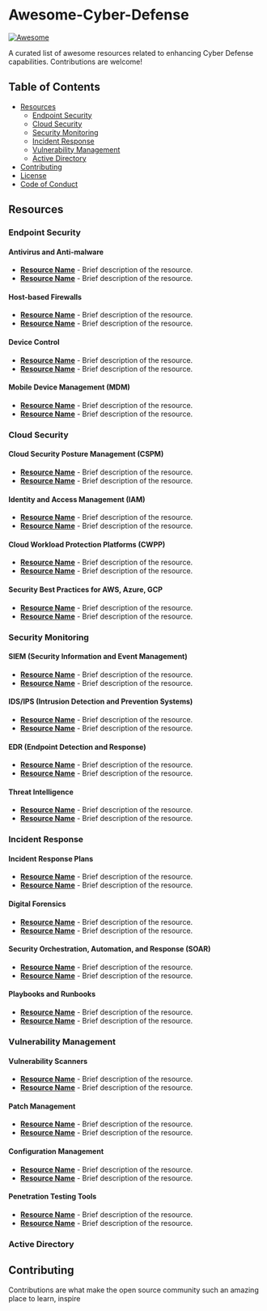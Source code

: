 # Awesome-Cyber-Defense
[![Awesome](https://awesome.re/badge.svg)](https://awesome.re)

A curated list of awesome resources related to enhancing Cyber Defense capabilities. Contributions are welcome!

## Table of Contents

- [Resources](#resources)
  - [Endpoint Security](#endpoint-security)
  - [Cloud Security](#cloud-security)
  - [Security Monitoring](#security-monitoring)
  - [Incident Response](#incident-response)
  - [Vulnerability Management](#vulnerability-management)
  - [Active Directory](#Active-Directory)
- [Contributing](#contributing)
- [License](#license)
- [Code of Conduct](#code-of-conduct)

## Resources

### Endpoint Security

#### Antivirus and Anti-malware
- **[Resource Name](https://example.com)** - Brief description of the resource.
- **[Resource Name](https://example.com)** - Brief description of the resource.

#### Host-based Firewalls
- **[Resource Name](https://example.com)** - Brief description of the resource.
- **[Resource Name](https://example.com)** - Brief description of the resource.

#### Device Control
- **[Resource Name](https://example.com)** - Brief description of the resource.
- **[Resource Name](https://example.com)** - Brief description of the resource.

#### Mobile Device Management (MDM)
- **[Resource Name](https://example.com)** - Brief description of the resource.
- **[Resource Name](https://example.com)** - Brief description of the resource.

### Cloud Security

#### Cloud Security Posture Management (CSPM)
- **[Resource Name](https://example.com)** - Brief description of the resource.
- **[Resource Name](https://example.com)** - Brief description of the resource.

#### Identity and Access Management (IAM)
- **[Resource Name](https://example.com)** - Brief description of the resource.
- **[Resource Name](https://example.com)** - Brief description of the resource.

#### Cloud Workload Protection Platforms (CWPP)
- **[Resource Name](https://example.com)** - Brief description of the resource.
- **[Resource Name](https://example.com)** - Brief description of the resource.

#### Security Best Practices for AWS, Azure, GCP
- **[Resource Name](https://example.com)** - Brief description of the resource.
- **[Resource Name](https://example.com)** - Brief description of the resource.

### Security Monitoring

#### SIEM (Security Information and Event Management)
- **[Resource Name](https://example.com)** - Brief description of the resource.
- **[Resource Name](https://example.com)** - Brief description of the resource.

#### IDS/IPS (Intrusion Detection and Prevention Systems)
- **[Resource Name](https://example.com)** - Brief description of the resource.
- **[Resource Name](https://example.com)** - Brief description of the resource.

#### EDR (Endpoint Detection and Response)
- **[Resource Name](https://example.com)** - Brief description of the resource.
- **[Resource Name](https://example.com)** - Brief description of the resource.

#### Threat Intelligence
- **[Resource Name](https://example.com)** - Brief description of the resource.
- **[Resource Name](https://example.com)** - Brief description of the resource.

### Incident Response

#### Incident Response Plans
- **[Resource Name](https://example.com)** - Brief description of the resource.
- **[Resource Name](https://example.com)** - Brief description of the resource.

#### Digital Forensics
- **[Resource Name](https://example.com)** - Brief description of the resource.
- **[Resource Name](https://example.com)** - Brief description of the resource.

#### Security Orchestration, Automation, and Response (SOAR)
- **[Resource Name](https://example.com)** - Brief description of the resource.
- **[Resource Name](https://example.com)** - Brief description of the resource.

#### Playbooks and Runbooks
- **[Resource Name](https://example.com)** - Brief description of the resource.
- **[Resource Name](https://example.com)** - Brief description of the resource.

### Vulnerability Management

#### Vulnerability Scanners
- **[Resource Name](https://example.com)** - Brief description of the resource.
- **[Resource Name](https://example.com)** - Brief description of the resource.

#### Patch Management
- **[Resource Name](https://example.com)** - Brief description of the resource.
- **[Resource Name](https://example.com)** - Brief description of the resource.

#### Configuration Management
- **[Resource Name](https://example.com)** - Brief description of the resource.
- **[Resource Name](https://example.com)** - Brief description of the resource.

#### Penetration Testing Tools
- **[Resource Name](https://example.com)** - Brief description of the resource.
- **[Resource Name](https://example.com)** - Brief description of the resource.

### Active Directory
## Contributing

Contributions are what make the open source community such an amazing place to learn, inspire

